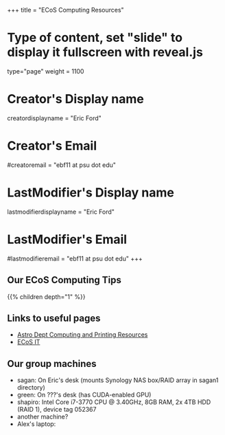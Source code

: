 +++
title = "ECoS Computing Resources"
# Type of content, set "slide" to display it fullscreen with reveal.js
type="page"
weight = 1100

# Creator's Display name
creatordisplayname = "Eric Ford"
# Creator's Email
#creatoremail = "ebf11 at psu dot edu"
# LastModifier's Display name
lastmodifierdisplayname = "Eric Ford"
# LastModifier's Email
#lastmodifieremail = "ebf11 at psu dot edu"
+++

## Our ECoS Computing Tips
{{% children depth="1" %}}


## Links to useful pages
- [Astro Dept Computing and Printing Resources](https://astro.psu.edu/local-resources/computing)
- [ECoS IT](http://it.science.psu.edu/)

## Our group machines
- sagan:  On Eric's desk (mounts Synology NAS box/RAID array in sagan1 directory)
- green:  On ???'s desk (has CUDA-enabled GPU)
- shapiro:  Intel Core i7-3770 CPU @ 3.40GHz, 8GB RAM, 2x 4TB HDD (RAID 1), device tag 052367
- another machine?
- Alex's laptop: 
